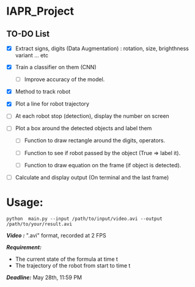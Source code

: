 # IAPR_Project

## TO-DO List

- [X] Extract signs, digits (Data Augmentation) : rotation, size, brighthness variant ... etc
- [X] Train a classifier on them (CNN)
	* [ ] Improve accuracy of the model.
- [X] Method to track robot
- [X] Plot a line for robot trajectory
- [ ] At each robot stop (detection), display the number on screen
- [ ] Plot a box around the detected objects and label them
	* [ ]  Function to draw rectangle around the digits, operators.
		
	* [ ]  Function to see if robot passed by the object (True => label it).
		
	* [ ]  Function to draw equation on the frame (if object is detected).
		
- [ ] Calculate and display output  (On terminal and the last frame)




# Usage:
```
python  main.py --input /path/to/input/video.avi --output /path/to/your/result.avi
```

***Video :***  ".avi" format, recorded at 2 FPS

***Requirement:*** 
- The current state of the formula at time t
- The trajectory of the robot from start to time t
               
***Deadline:*** May 28th, 11:59 PM
